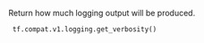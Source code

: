 Return how much logging output will be produced.



```
 tf.compat.v1.logging.get_verbosity()
 
```

